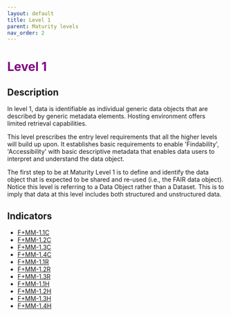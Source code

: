 ```yaml
---
layout: default
title: Level 1
parent: Maturity levels
nav_order: 2
---
```


# <span style="color:purple;font-weight:bold">Level 1</span>

## Description

In level 1, data is identifiable as individual generic data objects that are described by generic metadata elements. Hosting environment offers limited retrieval capabilities.

This level prescribes the entry level requirements that all the higher levels will build up upon. It establishes basic requirements to enable 'Findability', 'Accessibility' with basic descriptive metadata that enables data users to interpret and understand the data object.

The first step to be at Maturity Level 1 is to define and identify the data object that is expected to be shared and re-used (i.e., the FAIR data object). Notice this level is referring to a Data Object rather than a Dataset. This is to imply that data at this level includes both structured and unstructured data. 

## Indicators

* [F+MM-1.1C](https://github.com/FAIRplus/Data-Maturity/blob/indicator-definitions/docs/_indicators/A.%20F%2BMM-1.1C.md)
* [F+MM-1.2C](https://github.com/FAIRplus/Data-Maturity/blob/indicator-definitions/docs/_indicators/A.%20F%2BMM-1.2C.md)
* [F+MM-1.3C](https://github.com/FAIRplus/Data-Maturity/blob/indicator-definitions/docs/_indicators/A.%20F%2BMM-1.3C.md)
* [F+MM-1.4C](https://github.com/FAIRplus/Data-Maturity/blob/indicator-definitions/docs/_indicators/A.%20F%2BMM-1.4C.md)
* [F+MM-1.1R](https://github.com/FAIRplus/Data-Maturity/blob/indicator-definitions/docs/_indicators/B.%20F%2BMM-1.1R.md)
* [F+MM-1.2R](https://github.com/FAIRplus/Data-Maturity/blob/indicator-definitions/docs/_indicators/B.%20F%2BMM-1.2R.md)
* [F+MM-1.3R](https://github.com/FAIRplus/Data-Maturity/blob/indicator-definitions/docs/_indicators/B.%20F%2BMM-1.3R.md)
* [F+MM-1.1H](https://github.com/FAIRplus/Data-Maturity/blob/indicator-definitions/docs/_indicators/C.%20F%2BMM-1.1H.md)
* [F+MM-1.2H](https://github.com/FAIRplus/Data-Maturity/blob/indicator-definitions/docs/_indicators/C.%20F%2BMM-1.2H.md)
* [F+MM-1.3H](https://github.com/FAIRplus/Data-Maturity/blob/indicator-definitions/docs/_indicators/C.%20F%2BMM-1.3H.md)
* [F+MM-1.4H](https://github.com/FAIRplus/Data-Maturity/blob/indicator-definitions/docs/_indicators/C.%20F%2BMM-1.4H.md)

